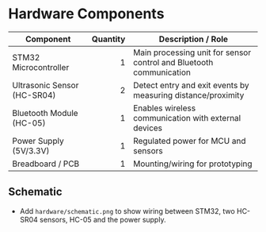 # Hardware Components

| Component                    | Quantity | Description / Role |
|-----------------------------|----------:|--------------------|
| STM32 Microcontroller       | 1         | Main processing unit for sensor control and Bluetooth communication |
| Ultrasonic Sensor (HC-SR04) | 2         | Detect entry and exit events by measuring distance/proximity |
| Bluetooth Module (HC-05)    | 1         | Enables wireless communication with external devices |
| Power Supply (5V/3.3V)      | 1         | Regulated power for MCU and sensors |
| Breadboard / PCB            | 1         | Mounting/wiring for prototyping |

## Schematic
- Add `hardware/schematic.png` to show wiring between STM32, two HC-SR04 sensors, HC-05 and the power supply.
